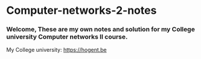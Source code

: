 # Computer-networks-2-notes
### Welcome, These are my own notes and solution for my College university Computer networks II course.

My College university: https://hogent.be
